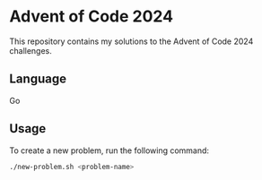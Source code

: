 # Advent of Code 2024

This repository contains my solutions to the Advent of Code 2024 challenges.

## Language

Go


## Usage

To create a new problem, run the following command:

```bash
./new-problem.sh <problem-name>
```
